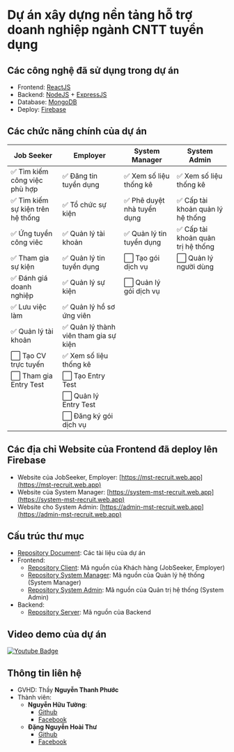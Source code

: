 # Dự án xây dựng nền tảng hỗ trợ doanh nghiệp ngành CNTT tuyển dụng

## Các công nghệ đã sử dụng trong dự án
 - Frontend: [ReactJS](https://reactjs.org)
 - Backend: [NodeJS](https://nodejs.org/en) + [ExpressJS](https://expressjs.com)
 - Database: [MongoDB](https://www.mongodb.com)
 - Deploy: [Firebase](https://firebase.google.com)

## Các chức năng chính của dự án
 | Job Seeker                         | Employer                                 | System Manager               | System Admin                        |
 | ---------------------------------- | -------------------------------------    | ---------------------------- | ------------                        |
 | ✅ Tìm kiếm công việc phù hợp      | ✅ Đăng tin tuyển dụng                  | ✅ Xem số liệu thống kê     | ✅ Xem số liệu thống kê            |
 | ✅ Tìm kiếm sự kiện trên hệ thống  | ✅ Tổ chức sự kiện                      | ✅ Phê duyệt nhà tuyển dụng | ✅ Cấp tài khoản quản lý hệ thống  |
 | ✅ Ứng tuyển công viêc             | ✅ Quản lý tài khoản                    | ✅ Quản lý tin tuyển dụng   | ✅ Cấp tài khoản quản trị hệ thống |
 | ✅ Tham gia sự kiện                | ✅ Quản lý tin tuyển dụng               | ⬜️ Tạo gói dịch vụ          | ⬜️ Quản lý người dùng              |
 | ✅ Đánh giá doanh nghiệp           | ✅ Quản lý sự kiện                      | ⬜️ Quản lý gói dịch vụ      |                                     |
 | ✅ Lưu việc làm                    | ✅ Quản lý hồ sơ ứng viên               |                              |                                     |
 | ✅ Quản lý tài khoản               | ✅ Quản lý thành viên tham gia sự kiện  |                              |                                     |
 | ⬜️ Tạo CV trực tuyến               | ✅ Xem số liệu thống kê                 |                              |                                     |
 | ⬜️ Tham gia Entry Test             | ⬜️ Tạo Entry Test                       |                              |                                     |
 |                                    | ⬜️ Quản lý Entry Test                   |                              |                                     |
 |                                    | ⬜️ Đăng ký gói dịch vụ                  |                              |                                     |

## Các địa chỉ Website của Frontend đã deploy lên Firebase
 - Website của JobSeeker, Employer: [https://mst-recruit.web.app](https://mst-recruit.web.app)
 - Website của System Manager: [https://system-mst-recruit.web.app](https://system-mst-recruit.web.app)
 - Website cho System Admin: [https://admin-mst-recruit.web.app](https://admin-mst-recruit.web.app)

## Cấu trúc thư mục
 - [Repository Document](https://github.com/HuuTuong1403/RecruitmentProject/tree/main/Tasks): Các tài liệu của dự án
 - Frontend:
   - [Repository Client](https://github.com/HuuTuong1403/RecruitmentProject/tree/main/client-side/client): Mã nguồn của Khách hàng (JobSeeker, Employer)
   - [Repository System Manager](https://github.com/HuuTuong1403/RecruitmentProject/tree/main/client-side/system-manager-recruitment): Mã nguồn của Quản lý hệ thống (System Manager)
   - [Repository System Admin](https://github.com/HuuTuong1403/RecruitmentProject/tree/main/client-side/admin-recruitment): Mã nguồn của Quản trị hệ thống (System Admin)
 - Backend:
   - [Repository Server](https://github.com/HuuTuong1403/RecruitmentProject/tree/main/server): Mã nguồn của Backend

## Video demo của dự án
[![Youtube Badge](https://img.shields.io/badge/YouTube-FF0000?style=for-the-badge&logo=youtube&logoColor=white)](https://youtu.be/7dZrxulxSPc)

## Thông tin liên hệ
 - GVHD: Thầy **Nguyễn Thanh Phước**
 - Thành viên:
   - **Nguyễn Hữu Tường**:
     - [Github](https://github.com/HuuTuong1403)
     - [Facebook](https://www.facebook.com/huutuong1403)
   - **Đặng Nguyễn Hoài Thư**
     - [Github](https://github.com/HoaiThu0801)
     - [Facebook](https://www.facebook.com/di.di.56232)

